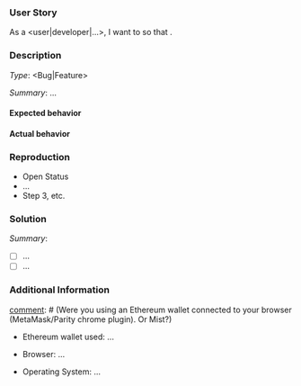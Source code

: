 [comment]: # (Please replace ... with your information. Remove < and >)

### User Story

As a <user|developer|...>, I want to <task> so that <goal>.

### Description

[comment]: # (Feature or Bug? i.e Type: Bug)
*Type*: <Bug|Feature>

[comment]: # (Describe the feature you would like, or briefly summarise the bug and what you did, what you expected to happen, and what actually happens. Sections below)
*Summary*: ...

#### Expected behavior
[comment]: # (Describe what you expected to happen.)

#### Actual behavior
[comment]: # (Describe what actually happened.)

### Reproduction
[comment]: # (Describe how we can replicate the bug step by step.)

- Open Status
- ...
- Step 3, etc.

### Solution
[comment]: # (Please summarise the solution and provide a task list on what needs to be fixed.)
*Summary*:

- [ ] ...
- [ ] ...

### Additional Information
[comment]: # (Were you using an Ethereum wallet connected to your browser (MetaMask/Parity chrome plugin). Or Mist?)
* Ethereum wallet used: ...

[comment]: # (Browser and version)
* Browser: ...

[comment]: # (OS version)
* Operating System: ...
